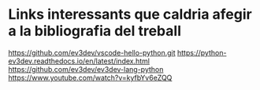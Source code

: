# Links interessants que caldria afegir a la bibliografia del treball
https://github.com/ev3dev/vscode-hello-python.git 
https://python-ev3dev.readthedocs.io/en/latest/index.html 
https://github.com/ev3dev/ev3dev-lang-python
https://www.youtube.com/watch?v=kyfbYv6eZQQ
